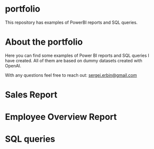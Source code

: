 # portfolio
This repository has examples of PowerBI reports and SQL queries.

# About the portfolio
Here you can find some examples of Power BI reports and SQL queries I have created.
All of them are based on dummy datasets created with OpenAI.

With any questions feel free to reach out: sergei.erbin@gmail.com

# Sales Report

# Employee Overview Report

# SQL queries